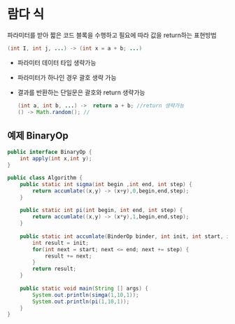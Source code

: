 # 람다 식

파라미터를 받아 짧은 코드 블록을 수행하고 필요에 따라 값을 return하는 표현방법

```java
(int I, int j, ...) -> (int x = a + b; ...)
```

- 파라미터 데이터 타입 생략가능

- 파라미터가 하나인 경우 괄호 생략 가능

- 결과를 반환하는 단일문은 괄호와 return 생략가능

  ```java
  (int a, int b, ...) ->  return a + b; //return 생략가능
  () -> Math.random(); // 
  ```

  



## 예제 BinaryOp 

```java
public interface BinaryOp {
	int apply(int x,int y);
}

public class Algorithm {
	public static int sigma(int begin ,int end, int step) {
		return accumlate((x,y) -> (x+y),0,begin,end,step);
	}
     
    public static int pi(int begin, int end, int step) {
        return accumlate((x,y) -> (x*y),1,begin,end,step);
    }
    
    public static int accumlate(BinderOp binder, int init, int start, int end, int step) {
        int result = init;
        for(int next = start; next <= end; next += step) {
            result += next;
        }
        return result;     
    }
    
    public static void main(String [] args) {
        System.out.println(simga(1,10,1));
        System.out.println(pi(1,10,1));
    }
}
```

